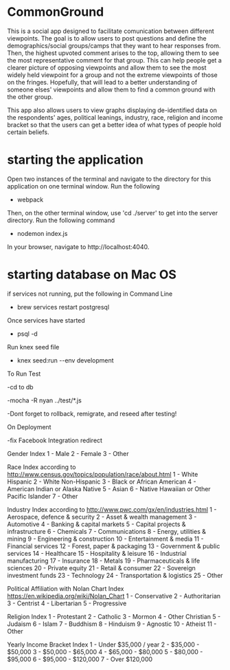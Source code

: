 
# CommonGround

This is a social app designed to facilitate comunication between different viewpoints. The goal is to allow users to post questions and
define the demographics/social groups/camps that they want to hear responses from. Then, the highest upvoted comment arises to the top,
allowing them to see the most representative comment for that group. This can help people get a clearer picture of opposing viewpoints and allow them to see the most widely held viewpoint for a group and not the extreme viewpoints of those on the fringes. Hopefully, that will lead to a better understanding of someone elses' viewpoints and allow them to find a common ground with the other group.

This app also allows users to view graphs displaying de-identified data on the respondents' ages, political leanings, industry, race, religion and income bracket so that the users can get a better idea of what types of people hold certain beliefs.

# starting the application

Open two instances of the terminal and navigate to the directory for this application on one terminal window. Run the following

- webpack

Then, on the other terminal window, use 'cd ./server' to get into the server directory. Run the following command

- nodemon index.js

In your browser, navigate to http://localhost:4040.


# starting database on Mac OS

if services not running, put the following in Command Line

- brew services restart postgresql

Once services have started

- psql -d <db-name>

Run knex seed file

- knex seed:run --env development

To Run Test

-cd to db

-mocha -R nyan ../test/*.js

-Dont forget to rollback, remigrate, and reseed after testing!

On Deployment

-fix Facebook Integration redirect


Gender Index
1 - Male
2 - Female
3 - Other

Race Index according to http://www.census.gov/topics/population/race/about.html
1 - White Hispanic
2 - White Non-Hispanic
3 - Black or African American
4 - American Indian or Alaska Native
5 - Asian
6 - Native Hawaiian or Other Pacific Islander
7 - Other

Industry Index according to http://www.pwc.com/gx/en/industries.html
1 - Aerospace, defence & security
2 - Asset & wealth management
3 - Automotive
4 - Banking & capital markets
5 - Capital projects & infrastructure
6 - Chemicals
7 - Communications
8 - Energy, utilities & mining
9 - Engineering & construction
10 - Entertainment & media
11 - Financial services
12 - Forest, paper & packaging
13 - Government & public services
14 - Healthcare
15 - Hospitality & leisure
16 - Industrial manufacturing
17 - Insurance
18 - Metals
19 - Pharmaceuticals & life sciences
20 - Private equity
21 - Retail & consumer
22 - Sovereign investment funds
23 - Technology
24 - Transportation & logistics
25 - Other

Political Affiliation with Nolan Chart Index https://en.wikipedia.org/wiki/Nolan_Chart
1 - Conservative
2 - Authoritarian
3 - Centrist
4 - Libertarian
5 - Progressive

Religion Index
1 - Protestant
2 - Catholic
3 - Mormon
4 - Other Christian
5 - Judaism
6 - Islam
7 - Buddhism
8 - Hinduism
9 - Agnostic
10 - Atheist
11 - Other

Yearly Income Bracket Index
1 - Under $35,000 / year
2 - $35,000 - $50,000
3 - $50,000 - $65,000
4 - $65,000 - $80,000
5 - $80,000 - $95,000
6 - $95,000 - $120,000
7 - Over $120,000




